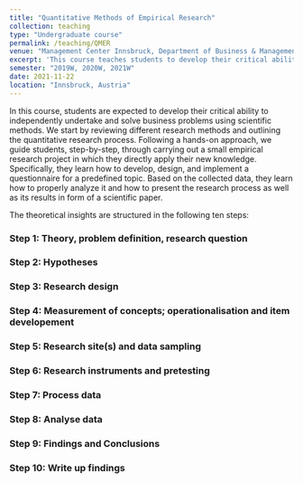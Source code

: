 ```yaml
---
title: "Quantitative Methods of Empirical Research"
collection: teaching
type: "Undergraduate course"
permalink: /teaching/QMER
venue: "Management Center Innsbruck, Department of Business & Management"
excerpt: 'This course teaches students to develop their critical ability to independently undertake and solve business problems using quantitative research methods.'
semester: "2019W, 2020W, 2021W"
date: 2021-11-22
location: "Innsbruck, Austria"
---
```


In this course, students are expected to develop their critical ability to independently undertake and solve business problems using scientific methods. We start by reviewing different research methods and outlining the quantitative research process. Following a hands-on approach, we guide students, step-by-step, through carrying out a small empirical research project in which they directly apply their new knowledge. Specifically, they learn how to develop, design, and implement a questionnaire for a predefined topic. Based on the collected data, they learn how to properly analyze it and how to present the research process as well as its results in form of a scientific paper. 

The theoretical insights are structured in the following ten steps:

### Step 1: Theory, problem definition, research question

### Step 2: Hypotheses

### Step 3: Research design

### Step 4: Measurement of concepts; operationalisation and item developement

### Step 5: Research site(s) and data sampling

### Step 6: Research instruments and pretesting

### Step 7: Process data

### Step 8: Analyse data

### Step 9: Findings and Conclusions

### Step 10: Write up findings
